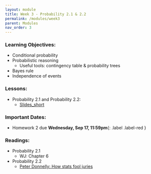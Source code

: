 ```yaml
---
layout: module
title: Week 3 - Probability 2.1 & 2.2
permalink: /modules/week3
parent: Modules
nav_order: 3
---
```


### Learning Objectives:
* Conditional probability
* Probabilistic reasoning
    * Useful tools: contingency table & probability trees
* Bayes rule
* Independence of events

 
### Lessons:
* Probability 2.1 and Probability 2.2:
  * [Slides_short](https://xinchenyu.github.io/csc380/Slides/25f380_probability2_short.pdf)


### Important Dates:
* Homework 2 due **Wednesday, Sep 17, 11:59pm**{: .label .label-red }


### Readings:
* Probability 2.1
    * WJ: Chapter 6
* Probability 2.2
    * [Peter Donnelly: How stats fool juries](https://www.youtube.com/watch?v=kLmzxmRcUTo)

